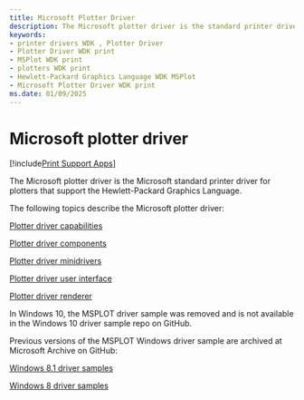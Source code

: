```yaml
---
title: Microsoft Plotter Driver
description: The Microsoft plotter driver is the standard printer driver for plotters that support the Hewlett-Packard graphics language.
keywords:
- printer drivers WDK , Plotter Driver
- Plotter Driver WDK print
- MSPlot WDK print
- plotters WDK print
- Hewlett-Packard Graphics Language WDK MSPlot
- Microsoft Plotter Driver WDK print
ms.date: 01/09/2025
---
```


# Microsoft plotter driver

[!include[Print Support Apps](../includes/print-support-apps.md)]

The Microsoft plotter driver is the Microsoft standard printer driver for plotters that support the Hewlett-Packard Graphics Language.

The following topics describe the Microsoft plotter driver:

[Plotter driver capabilities](plotter-driver-capabilities.md)

[Plotter driver components](plotter-driver-components.md)

[Plotter driver minidrivers](plotter-driver-minidrivers.md)

[Plotter driver user interface](plotter-driver-user-interface.md)

[Plotter driver renderer](plotter-driver-renderer.md)

In Windows 10, the MSPLOT driver sample was removed and is not available in the Windows 10 driver sample repo on GitHub.

Previous versions of the MSPLOT Windows driver sample are archived at Microsoft Archive on GitHub:

[Windows 8.1 driver samples](https://github.com/microsoftarchive/msdn-code-gallery-microsoft/tree/master/Official%20Windows%20Driver%20Kit%20Sample/Windows%20Driver%20Kit%20(WDK)%208.1%20Samples)

[Windows 8 driver samples](https://github.com/microsoftarchive/msdn-code-gallery-microsoft/tree/master/Official%20Windows%20Driver%20Kit%20Sample/Windows%20Driver%20Kit%20(WDK)%208.0%20Samples)
